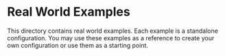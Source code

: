 # Real World Examples

This directory contains real world examples. Each example is a standalone configuration. 
You may use these examples as a reference to create your own configuration or use them as a starting point.
